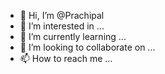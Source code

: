 - 👋 Hi, I’m @Prachipal
- 👀 I’m interested in ...
- 🌱 I’m currently learning ...
- 💞️ I’m looking to collaborate on ...
- 📫 How to reach me ...

<!---
Prachipal/Prachipal is a ✨ special ✨ repository because its `README.md` (this file) appears on your GitHub profile.
You can click the Preview link to take a look at your changes.
--->
